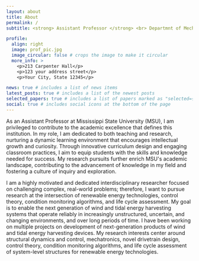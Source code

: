 ```yaml
---
layout: about
title: About
permalink: /
subtitle: <strong> Assistant Professor </strong> <br> Departmnt of Mechanical Engineering <br> Mississippi State University <br> <a href='#'>Affiliations</a>. Address. Contacts. Moto. Etc.

profile:
  align: right
  image: prof_pic.jpg
  image_circular: false # crops the image to make it circular
  more_info: >
    <p>213 Carpenter Hall</p>
    <p>123 your address street</p>
    <p>Your City, State 12345</p>

news: true # includes a list of news items
latest_posts: true # includes a list of the newest posts
selected_papers: true # includes a list of papers marked as "selected={true}"
social: true # includes social icons at the bottom of the page
---
```


As an Assistant Professor at Mississippi State University (MSU), I am privileged to contribute to the academic excellence that defines this institution. In my role, I am dedicated to both teaching and research, nurturing a dynamic learning environment that encourages intellectual growth and curiosity. Through innovative curriculum design and engaging classroom practices, I aim to equip students with the skills and knowledge needed for success. My research pursuits further enrich MSU's academic landscape, contributing to the advancement of knowledge in my field and fostering a culture of inquiry and exploration. 

I am a highly motivated and dedicated interdisciplinary researcher focused on challenging complex, real-world problems; therefore, I want to pursue research at the intersection of renewable energy technologies, control theory, condition monitoring algorithms, and life cycle assessment. My goal is to enable the next generation of wind and tidal energy harvesting systems that operate reliably in increasingly unstructured, uncertain, and changing environments, and over long periods of time. I have been working on multiple projects on development of next-generation products of wind and tidal energy harvesting devices. My research interests center around structural dynamics and control, mechatronics, novel drivetrain design, control theory, condition monitoring algorithms, and life cycle assessment of system-level structures for renewable energy technologies. 
